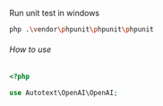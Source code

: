 Run unit test in windows
```sh
php .\vendor\phpunit\phpunit\phpunit
```


###### How to use

```php
<?php

use Autotext\OpenAI\OpenAI;
```